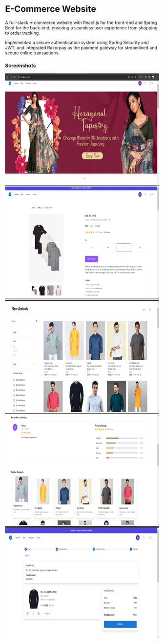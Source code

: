 # E-Commerce Website 

A full-stack e-commerce website with React.js for the front-end and Spring Boot for the back-end, ensuring a seamless user experience from shopping to order tracking.

Implemented a secure authentication system using Spring Security and JWT, and integrated Razorpay as the payment gateway for streamlined and secure online transactions.

### Screenshots

<p float="left">
<img src="https://github.com/lookthisisaddy/E-Commerce/blob/master/git_images/home.png" width="720" height="367"> 
<img src="https://github.com/lookthisisaddy/E-Commerce/blob/master/git_images/product.png" width="720" height="367"> 
<img src="https://github.com/lookthisisaddy/E-Commerce/blob/master/git_images/filters.png" width="720" height="367"> 
<img src="https://github.com/lookthisisaddy/E-Commerce/blob/master/git_images/reviews.png" width="720" height="367"> 
<img src="https://github.com/lookthisisaddy/E-Commerce/blob/master/git_images/checkout.png" width="720" height="367"> 
</p>
